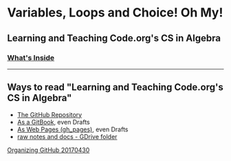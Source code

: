 # Variables, Loops and Choice! Oh My!
## Learning and Teaching Code.org's CS in Algebra
### [What's Inside](SUMMARY.md)

___ 
## Ways to read "Learning and Teaching Code.org's CS in Algebra"
- [The GitHub Repository](https://github.com/janzeteachesit/cs-in-algebra/)
- [As a GitBook](https://janzeteachesit.gitbooks.io/cs-in-algebra/content/), even Drafts
- [As Web Pages \(gh_pages\)](https://janzeteachesit.github.io/cs-in-algebra/), even Drafts
- [raw notes and docs - GDrive folder](https://drive.google.com/open?id=0BysMfTbvAUUVWGltMWVOeHFJOTg)
<!-- - [On Medium](https://medium.com/designed-classroom): (not everything is published, tho') -->


[Organizing GitHub 20170430](https://drive.google.com/open?id=1Tu_b1oixurg9lId2z3LH_ZiLz1sH9sYD9ypdmZGwE9c)


